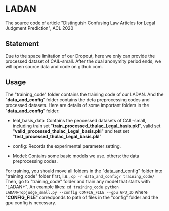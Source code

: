 # LADAN
The source code of article "Distinguish Confusing Law Articles for Legal Judgment Prediction", ACL 2020

## Statement
Due to the space limitation of our Dropout, here we only can provide the processed dataset of CAIL-small. After the dual anonymity period ends, we will open source data and code on github.com.

## Usage
The "training_code" folder contains the training code of our LADAN. And the "__data_and_config__" folder contains the deta preprocessing codes and processed datasets. 
Here are details of some important folders in the "__data_and_config__" folder:
	
* leal_basis_data: Contains the peocessed datasets of CAIL-small, including train set "__train_processed_thulac_Legal_basis.pkl__", valid set "__valid_processed_thulac_Legal_basis.pkl__" and test set "__test_processed_thulac_Legal_basis.pkl__"

* config: Records the experimental parameter setting.
* Model: Contains some basic models we use.
others: the data preprocessing codes.
	
For training, you should move all folders in the "data_and_config" folder into "training_code" folder first, i.e.,
		``cp -r data_and_config/ training_code/``
Then, go to "training_code" folder and train any model that starts with "LADAN+". An example likes:
		``cd training_code
		python LADAN+Topjudge_small.py --config CONFIG_FILE --gpu GPU_ID``
where "__CONFIG_FILE__" corredponds to path of files in the "config" folder and the gpu config is necessary.
